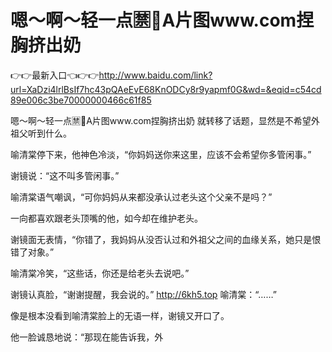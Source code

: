 # 嗯～啊～轻一点🈲🔞A片图www.com捏胸挤出奶

👉👉最新入口👈👉👉http://www.baidu.com/link?url=XaDzi4lrlBsIf7hc43pQAeEvE68KnODCy8r9yapmf0G&wd=&eqid=c54cd89e006c3be70000000466c61f85

嗯～啊～轻一点🈲🔞A片图www.com捏胸挤出奶
就转移了话题，显然是不希望外祖父听到什么。

喻清棠停下来，他神色冷淡，“你妈妈送你来这里，应该不会希望你多管闲事。”

谢镜说：“这不叫多管闲事。”

喻清棠语气嘲讽，“可你妈妈从来都没承认过老头这个父亲不是吗？”

一向都喜欢跟老头顶嘴的他，如今却在维护老头。

谢镜面无表情，“你错了，我妈妈从没否认过和外祖父之间的血缘关系，她只是恨错了对象。”

喻清棠冷笑，“这些话，你还是给老头去说吧。”

谢镜认真脸，“谢谢提醒，我会说的。”
http://6kh5.top
喻清棠：“……”

像是根本没看到喻清棠脸上的无语一样，谢镜又开口了。

他一脸诚恳地说：“那现在能告诉我，外
